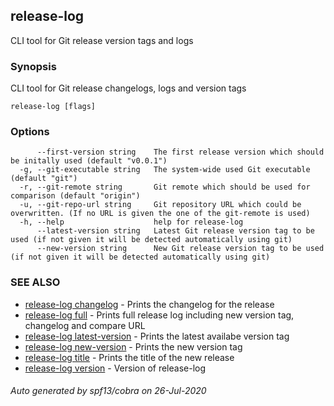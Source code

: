 ## release-log

CLI tool for Git release version tags and logs

### Synopsis

CLI tool for Git release changelogs, logs and version tags

```
release-log [flags]
```

### Options

```
      --first-version string    The first release version which should be initally used (default "v0.0.1")
  -g, --git-executable string   The system-wide used Git executable (default "git")
  -r, --git-remote string       Git remote which should be used for comparison (default "origin")
  -u, --git-repo-url string     Git repository URL which could be overwritten. (If no URL is given the one of the git-remote is used)
  -h, --help                    help for release-log
      --latest-version string   Latest Git release version tag to be used (if not given it will be detected automatically using git)
      --new-version string      New Git release version tag to be used (if not given it will be detected automatically using git)
```

### SEE ALSO

* [release-log changelog](release-log_changelog.md)	 - Prints the changelog for the release
* [release-log full](release-log_full.md)	 - Prints full release log including new version tag, changelog and compare URL
* [release-log latest-version](release-log_latest-version.md)	 - Prints the latest availabe version tag
* [release-log new-version](release-log_new-version.md)	 - Prints the new version tag
* [release-log title](release-log_title.md)	 - Prints the title of the new release
* [release-log version](release-log_version.md)	 - Version of release-log

###### Auto generated by spf13/cobra on 26-Jul-2020
